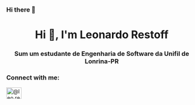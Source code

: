 ### Hi there 👋

<!--
**LeonardoRestoff/LeonardoRestoff** is a ✨ _special_ ✨ repository because its `README.md` (this file) appears on your GitHub profile.

Here are some ideas to get you started:

- 🔭 I’m currently working on ...
- 🌱 I’m currently learning ...
- 👯 I’m looking to collaborate on ...
- 🤔 I’m looking for help with ...
- 💬 Ask me about ...
- 📫 How to reach me: ...
- 😄 Pronouns: ...
- ⚡ Fun fact: ...
-->
<h1 align="center">Hi 👋, I'm Leonardo Restoff</h1>
<h3 align="center">Sum um estudante de Engenharia de Software da Unifil de Lonrina-PR</h3>

<h3 align="left">Connect with me:</h3>
<p align="left">
<a href="https://instagram.com/@leo.restoff" target="blank"><img align="center" src="https://raw.githubusercontent.com/rahuldkjain/github-profile-readme-generator/master/src/images/icons/Social/instagram.svg" alt="@leo.restoff" height="30" width="40" /></a>
</p>
